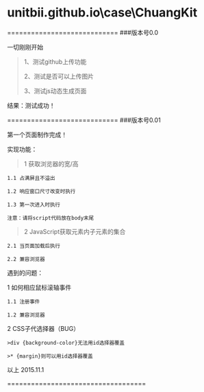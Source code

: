 # unitbii.github.io\case\ChuangKit


============================
###版本号0.0

一切刚刚开始

  >1、测试github上传功能
  >
  >2、测试是否可以上传图片
  >
  >3、测试js动态生成页面

结果：测试成功！

============================
###版本号0.01

第一个页面制作完成！

实现功能：

>1 获取浏览器的宽/高
  
    1.1 占满屏且不溢出
    
    1.2 响应窗口尺寸改变时执行
    
    1.3 第一次进入时执行
    
    注意：请将script代码放在body末尾
    
>2 JavaScript获取元素内子元素的集合
  
    2.1 当页面加载后执行
    
    2.2 兼容浏览器

遇到的问题：

  1 如何相应鼠标滚轴事件
  
    1.1 注册事件
    
    1.2 兼容浏览器
    
  2 CSS子代选择器（BUG）
  
    >div {background-color}无法用id选择器覆盖
    
    >* {margin}则可以用id选择器覆盖

以上 2015.11.1

===================================
